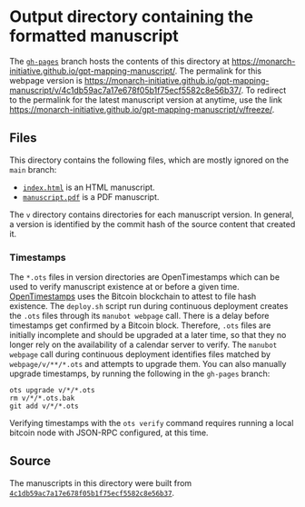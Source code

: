 # Output directory containing the formatted manuscript

The [`gh-pages`](https://github.com/monarch-initiative/gpt-mapping-manuscript/tree/gh-pages) branch hosts the contents of this directory at <https://monarch-initiative.github.io/gpt-mapping-manuscript/>.
The permalink for this webpage version is <https://monarch-initiative.github.io/gpt-mapping-manuscript/v/4c1db59ac7a17e678f05b1f75ecf5582c8e56b37/>.
To redirect to the permalink for the latest manuscript version at anytime, use the link <https://monarch-initiative.github.io/gpt-mapping-manuscript/v/freeze/>.

## Files

This directory contains the following files, which are mostly ignored on the `main` branch:

+ [`index.html`](index.html) is an HTML manuscript.
+ [`manuscript.pdf`](manuscript.pdf) is a PDF manuscript.

The `v` directory contains directories for each manuscript version.
In general, a version is identified by the commit hash of the source content that created it.

### Timestamps

The `*.ots` files in version directories are OpenTimestamps which can be used to verify manuscript existence at or before a given time.
[OpenTimestamps](https://opentimestamps.org/) uses the Bitcoin blockchain to attest to file hash existence.
The `deploy.sh` script run during continuous deployment creates the `.ots` files through its `manubot webpage` call.
There is a delay before timestamps get confirmed by a Bitcoin block.
Therefore, `.ots` files are initially incomplete and should be upgraded at a later time, so that they no longer rely on the availability of a calendar server to verify.
The `manubot webpage` call during continuous deployment identifies files matched by `webpage/v/**/*.ots` and attempts to upgrade them.
You can also manually upgrade timestamps, by running the following in the `gh-pages` branch:

```shell
ots upgrade v/*/*.ots
rm v/*/*.ots.bak
git add v/*/*.ots
```

Verifying timestamps with the `ots verify` command requires running a local bitcoin node with JSON-RPC configured, at this time.

## Source

The manuscripts in this directory were built from
[`4c1db59ac7a17e678f05b1f75ecf5582c8e56b37`](https://github.com/monarch-initiative/gpt-mapping-manuscript/commit/4c1db59ac7a17e678f05b1f75ecf5582c8e56b37).
